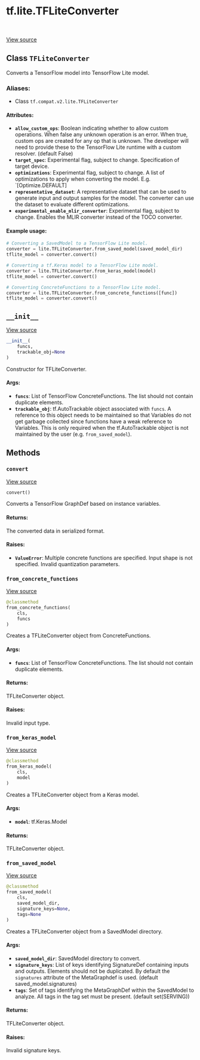 <div itemscope itemtype="http://developers.google.com/ReferenceObject">
<meta itemprop="name" content="tf.lite.TFLiteConverter" />
<meta itemprop="path" content="Stable" />
<meta itemprop="property" content="__init__"/>
<meta itemprop="property" content="convert"/>
<meta itemprop="property" content="from_concrete_functions"/>
<meta itemprop="property" content="from_keras_model"/>
<meta itemprop="property" content="from_saved_model"/>
</div>

# tf.lite.TFLiteConverter

<!-- Insert buttons -->

<table class="tfo-notebook-buttons tfo-api" align="left">
</table>

<a target="_blank" href="/code/stable/tensorflow/lite/python/lite.py">View source</a>



## Class `TFLiteConverter`

<!-- Start diff -->
Converts a TensorFlow model into TensorFlow Lite model.



### Aliases:

* Class `tf.compat.v2.lite.TFLiteConverter`


<!-- Placeholder for "Used in" -->


#### Attributes:


* <b>`allow_custom_ops`</b>: Boolean indicating whether to allow custom operations.
  When false any unknown operation is an error. When true, custom ops are
  created for any op that is unknown. The developer will need to provide
  these to the TensorFlow Lite runtime with a custom resolver.
  (default False)
* <b>`target_spec`</b>: Experimental flag, subject to change. Specification of target
  device.
* <b>`optimizations`</b>: Experimental flag, subject to change. A list of optimizations
  to apply when converting the model. E.g. `[Optimize.DEFAULT]
* <b>`representative_dataset`</b>: A representative dataset that can be used to
  generate input and output samples for the model. The converter can use the
  dataset to evaluate different optimizations.
* <b>`experimental_enable_mlir_converter`</b>: Experimental flag, subject to change.
  Enables the MLIR converter instead of the TOCO converter.


#### Example usage:


```python
# Converting a SavedModel to a TensorFlow Lite model.
converter = lite.TFLiteConverter.from_saved_model(saved_model_dir)
tflite_model = converter.convert()

# Converting a tf.Keras model to a TensorFlow Lite model.
converter = lite.TFLiteConverter.from_keras_model(model)
tflite_model = converter.convert()

# Converting ConcreteFunctions to a TensorFlow Lite model.
converter = lite.TFLiteConverter.from_concrete_functions([func])
tflite_model = converter.convert()
```


<h2 id="__init__"><code>__init__</code></h2>

<a target="_blank" href="/code/stable/tensorflow/lite/python/lite.py">View source</a>

``` python
__init__(
    funcs,
    trackable_obj=None
)
```

Constructor for TFLiteConverter.


#### Args:


* <b>`funcs`</b>: List of TensorFlow ConcreteFunctions. The list should not contain
  duplicate elements.
* <b>`trackable_obj`</b>: tf.AutoTrackable object associated with `funcs`. A
  reference to this object needs to be maintained so that Variables do not
  get garbage collected since functions have a weak reference to
  Variables. This is only required when the tf.AutoTrackable object is not
  maintained by the user (e.g. `from_saved_model`).



## Methods

<h3 id="convert"><code>convert</code></h3>

<a target="_blank" href="/code/stable/tensorflow/lite/python/lite.py">View source</a>

``` python
convert()
```

Converts a TensorFlow GraphDef based on instance variables.


#### Returns:

The converted data in serialized format.



#### Raises:


* <b>`ValueError`</b>:   Multiple concrete functions are specified.
  Input shape is not specified.
  Invalid quantization parameters.

<h3 id="from_concrete_functions"><code>from_concrete_functions</code></h3>

<a target="_blank" href="/code/stable/tensorflow/lite/python/lite.py">View source</a>

``` python
@classmethod
from_concrete_functions(
    cls,
    funcs
)
```

Creates a TFLiteConverter object from ConcreteFunctions.


#### Args:


* <b>`funcs`</b>: List of TensorFlow ConcreteFunctions. The list should not contain
  duplicate elements.


#### Returns:

TFLiteConverter object.



#### Raises:

Invalid input type.


<h3 id="from_keras_model"><code>from_keras_model</code></h3>

<a target="_blank" href="/code/stable/tensorflow/lite/python/lite.py">View source</a>

``` python
@classmethod
from_keras_model(
    cls,
    model
)
```

Creates a TFLiteConverter object from a Keras model.


#### Args:


* <b>`model`</b>: tf.Keras.Model


#### Returns:

TFLiteConverter object.


<h3 id="from_saved_model"><code>from_saved_model</code></h3>

<a target="_blank" href="/code/stable/tensorflow/lite/python/lite.py">View source</a>

``` python
@classmethod
from_saved_model(
    cls,
    saved_model_dir,
    signature_keys=None,
    tags=None
)
```

Creates a TFLiteConverter object from a SavedModel directory.


#### Args:


* <b>`saved_model_dir`</b>: SavedModel directory to convert.
* <b>`signature_keys`</b>: List of keys identifying SignatureDef containing inputs
  and outputs. Elements should not be duplicated. By default the
  `signatures` attribute of the MetaGraphdef is used. (default
  saved_model.signatures)
* <b>`tags`</b>: Set of tags identifying the MetaGraphDef within the SavedModel to
  analyze. All tags in the tag set must be present. (default set(SERVING))


#### Returns:

TFLiteConverter object.



#### Raises:

Invalid signature keys.




